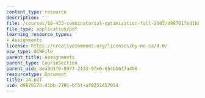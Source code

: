 ```yaml
---
content_type: resource
description: ''
file: /courses/18-433-combinatorial-optimization-fall-2003/d987017bd1bb2791bf5faf8251457054_a4.pdf
file_type: application/pdf
learning_resource_types:
- Assignments
license: https://creativecommons.org/licenses/by-nc-sa/4.0/
ocw_type: OCWFile
parent_title: Assignments
parent_type: CourseSection
parent_uid: 8ea3d1f0-8977-2133-9fe6-654bb6f7a496
resourcetype: Document
title: a4.pdf
uid: d987017b-d1bb-2791-bf5f-af8251457054
---
```

